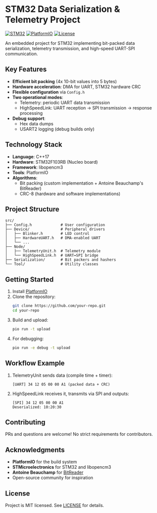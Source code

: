 # STM32 Data Serialization & Telemetry Project

[![STM32](https://img.shields.io/badge/STM32-Nucleo_F103RB-blue)](https://www.st.com/)
[![PlatformIO](https://img.shields.io/badge/PlatformIO-Enabled-green)](https://platformio.org/)
[![License](https://img.shields.io/badge/License-MIT-yellow)](LICENSE)

An embedded project for STM32 implementing bit-packed data serialization, telemetry transmission, and high-speed UART-SPI communication.

## Key Features

- **Efficient bit packing** (4x 10-bit values into 5 bytes)
- **Hardware acceleration**: DMA for UART, STM32 hardware CRC
- **Flexible configuration** via `Config.h`
- **Two operational modes**:
  - Telemetry: periodic UART data transmission
  - HighSpeedLink: UART reception → SPI transmission → response processing
- **Debug support**:
  - Hex data dumps
  - USART2 logging (debug builds only)

## Technology Stack

- **Language**: C++17
- **Hardware**: STM32F103RB (Nucleo board)
- **Framework**: libopencm3
- **Tools**: PlatformIO
- **Algorithms**:
  - Bit packing (custom implementation + Antoine Beauchamp's BitReader)
  - CRC-8 (hardware and software implementations)

## Project Structure

```
src/
├── Config.h             # User configuration
├── Device/              # Peripheral drivers
│   ├── Blinker.h        # LED control
│   ├── HardwareUART.h   # DMA-enabled UART
│   └── ...              
├── Node/
│   ├── TelemetryUnit.h  # Telemetry module
│   └── HighSpeedLink.h  # UART↔SPI bridge
├── Serialization/       # Bit packers and hashers
└── Tool/                # Utility classes
```

## Getting Started

1. Install [PlatformIO](https://platformio.org/)
2. Clone the repository:
   ```bash
   git clone https://github.com/your-repo.git
   cd your-repo
   ```
3. Build and upload:
   ```bash
   pio run -t upload
   ```
4. For debugging:
   ```bash
   pio run -e debug -t upload
   ```

## Workflow Example

1. TelemetryUnit sends data (compile time + timer):
   ```
   [UART] 34 12 05 00 00 A1 (packed data + CRC)
   ```
2. HighSpeedLink receives it, transmits via SPI and outputs:
   ```
   [SPI] 34 12 05 00 00 A1
   Deserialized: 10:20:30
   ```

## Contributing

PRs and questions are welcome! No strict requirements for contributors.

## Acknowledgments

- **PlatformIO** for the build system
- **STMicroelectronics** for STM32 and libopencm3
- **Antoine Beauchamp** for [BitReader](http://github.com/end2endzone/BitReader)
- Open-source community for inspiration

## License

Project is MIT licensed. See [LICENSE](https://github.com/Alex0vSky/HelloStm32/blob/main/LICENSE) for details.

